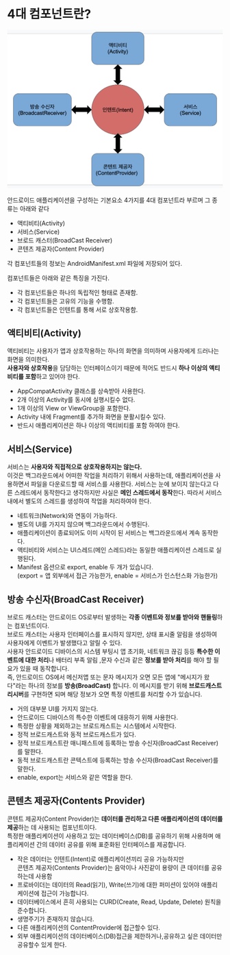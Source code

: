 # 4대 컴포넌트란?

![screensh](https://github.com/yeongun130/TIL/blob/main/Android/4%EB%8C%80%20%EC%BB%B4%ED%8F%AC%EB%84%8C%ED%8A%B8/img.png?raw=true)

안드로이드 애플리케이션을 구성하는 기본요소 4가지를 4대 컴포넌트라 부르며 그 종류는 아래와 같다
- 액티비티(Activity)<br>
- 서비스(Service)<br>
- 브로드 캐스터(BroadCast Receiver)<br>
- 콘텐츠 제공자(Content Provider)<br>

각 컴포넌트들의 정보는 AndroidManifest.xml 파일에 저장되어 있다. 

컴포넌트들은 아래와 같은 특징을 가진다.
- 각 컴포넌트들은 하나의 독립적인 형태로 존재함.
- 각 컴포넌트들은 고유의 기능을 수행함.
- 각 컴포넌트들은 인텐트를 통해 서로 상호작용함.

## 액티비티(Activity)
액티비티는 사용자가 앱과 상호작용하는 하나의 화면을 의미하며 사용자에게 드러나는 화면을 의미한다.<br>
**사용자와 상호작용**을 담당하는 인터페이스이기 때문에 적어도 반드시 **하나 이상의 액티비티를 포함**하고 있어야 한다.<br>

- AppCompatActivity 클래스를 상속받아 사용한다.
- 2개 이상의 Activity를 동시에 실행시킬수 없다.
- 1개 이상의 View or ViewGroup을 포함한다.
- Activity 내에 Fragment를 추가하 화면을 분활시킬수 있다.
- 반드시 애플리케이션은 하나 이상의 액티비티를 포함 하여야 한다.

## 서비스(Service)

서비스는 **사용자와 직접적으로 상호작용하지는 않는다.**<br>
이것은 백그라운드에서 어떠한 작업을 처리하기 위해서 사용하는데,
애플리케이션을 사용하면서 파일을 다운로드할 때 서비스를 사용한다.
서비스는 눈에 보이지 않는다고 다른 스레드에서 동작한다고 생각하지만 사실은 **메인 스레드에서 동작**한다. 따라서 서비스 내에서 별도의 스레드를 생성하여 작업을 처리하여야 한다.

- 네트워크(Network)와 연동이 가능하다.
- 별도의 UI를 가지지 않으며 백그라운드에서 수행된다.
- 애플리케이션이 종료되어도 이미 시작이 된 서비스는 백그라운드에서 계속 동작한다.
- 액티비티와 서비스는 UI스레드(메인 스레드)라는 동일한 애플리케이션 스레드로 실행된다.
- Manifest 옵션으로 export, enable 두 개가 있습니다.<br>(export = 앱 외부에서 접근 가능한가, enable = 서비스가 인스턴스화 가능한가)

## 방송 수신자(BroadCast Receiver)
브로드 캐스터는 안드로이드 OS로부터 발생하는 **각종 이벤트와 정보를 받아와 핸들링**하는 컴포넌트이다.<br>
브로드 캐스터는 사용자 인터페이스를 표시하지 않지만, 상태 표시줄 알림을 생성하여 사용자에게 이벤트가 발생했다고 알릴 수 있다.<br>
사용자 안드로이드 디바이스의 시스템 부팅시 앱 초기화, 네트워크 끊김 등등 **특수한 이벤트에 대한 처리**나 배터리 부족 알림 ,문자 수신과 같은 **정보를 받아 처리**를 해야 할 필요가 있을 때 동작합니다.<br>
즉, 안드로이드 OS에서 메신저앱 또는 문자 메시지가 오면 모든 앱에 "메시지가 왔다"라는 하나의 정보를 **방송(BroadCast)** 합니다.
이 메시지를 받기 위해 **브로드캐스트 리시버**를 구현하면 되며 해당 정보가 오면 특정 이벤트를 처리할 수가 있습니다.
- 거의 대부분 UI를 가지지 않는다.
- 안드로이드 디바이스의 특수한 이벤트에 대응하기 위해 사용한다.
- 특정한 상황을 제외하고는 브로드캐스트는 시스템에서 시작한다.
- 정적 브로드캐스트와 동적 브로드캐스트가 있다.
- 정적 브로드캐스트란 매니패스트에 등록하는 방송 수신자(BroadCast Receiver)를 말한다.
- 동적 브로드캐스트란 콘텍스트에 등록하는 방송 수신자(BroadCast Receiver)를 말한다.
- enable, export는 서비스와 같은 역할을 한다.

## 콘텐츠 제공자(Contents Provider)
콘텐트 제공자(Content Provider)는 **데이터를 관리하고 다른 애플리케이션의 데이터를 제공**하는 데 사용되는 컴포넌트이다.<br>
특정한 애플리케이션이 사용하고 있는 데이터베이스(DB)를 공유하기 위해 사용하며 애플리케이션 간의 데이터 공유를 위해 표준화된 인터페이스를 제공합니다.

- 작은 데이터는 인텐트(Intent)로 애플리케이션끼리 공유 가능하지만 <br>
  콘텐츠 제공자(Contents Provider)는 음악이나 사진같이 용량이 큰 데이터를 공유하는데 사용함
- 프로바이더는 데이터의 Read(읽기), Write(쓰기)에 대한 퍼미션이 있어야 애플리케이션에 접근이 가능합니다.
- 데이터베이스에서 흔히 사용되는 CURD(Create, Read, Update, Delete) 원칙을 준수합니다.
- 생명주기가 존재하지 않습니다.
- 다른 애플리케이션의 ContentProvider에 접근할수 있다.
- 외부 애플리케이션의 데이터베이스(DB)접근을 제한하거나,공유하고 싶은 데이터만 공유할수 있게 한다.
